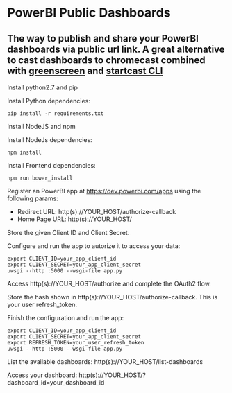 # PowerBI Public Dashboards

## The way to publish and share your PowerBI dashboards via public url link. A great alternative to cast dashboards to chromecast combined with [greenscreen](https://github.com/groupon/greenscreen) and [startcast CLI](https://github.com/diequeiroz/start-chromecast-CLI)

Install python2.7 and pip

Install Python dependencies:
```
pip install -r requirements.txt
```

Install NodeJS and npm

Install NodeJs dependencies: 
```
npm install
``` 

Install Frontend dependencies:
```
npm run bower_install
``` 

Register an PowerBI app at https://dev.powerbi.com/apps using the following params:
- Redirect URL: http(s)://YOUR_HOST/authorize-callback
- Home Page URL: http(s)://YOUR_HOST/

Store the given Client ID and Client Secret.

Configure and run the app to autorize it to access your data:

```
export CLIENT_ID=your_app_client_id
export CLIENT_SECRET=your_app_client_secret
uwsgi --http :5000 --wsgi-file app.py
```

Access http(s)://YOUR_HOST/authorize and complete the OAuth2 flow.

Store the hash shown in http(s)://YOUR_HOST/authorize-callback. This is your user refresh_token.

Finish the configuration and run the app:

```
export CLIENT_ID=your_app_client_id
export CLIENT_SECRET=your_app_client_secret
export REFRESH_TOKEN=your_user_refresh_token
uwsgi --http :5000 --wsgi-file app.py
```

List the available dashboards: http(s)://YOUR_HOST/list-dashboards

Access your dashboard: http(s)://YOUR_HOST/?dashboard_id=your_dashboard_id
